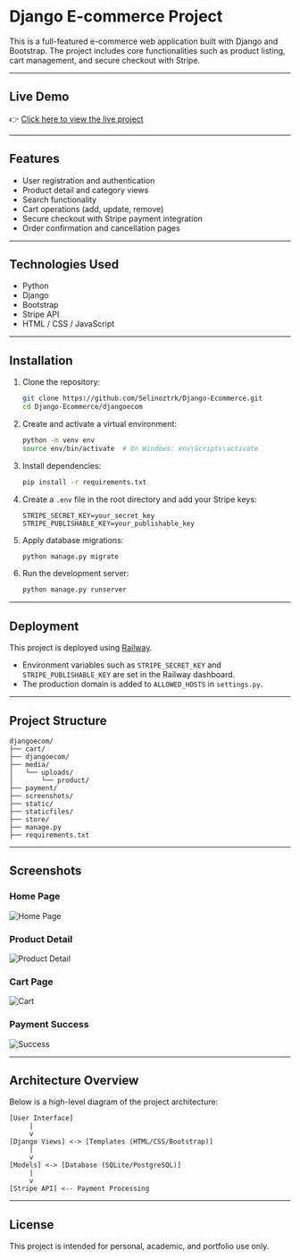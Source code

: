 # Django E-commerce Project

This is a full-featured e-commerce web application built with Django and Bootstrap. The project includes core functionalities such as product listing, cart management, and secure checkout with Stripe.

---

## Live Demo

👉 [Click here to view the live project](https://django-ecommerce-production-96f5.up.railway.app)

---

## Features

* User registration and authentication
* Product detail and category views
* Search functionality
* Cart operations (add, update, remove)
* Secure checkout with Stripe payment integration
* Order confirmation and cancellation pages

---

## Technologies Used

* Python
* Django
* Bootstrap
* Stripe API
* HTML / CSS / JavaScript

---

## Installation

1. Clone the repository:

   ```bash
   git clone https://github.com/Selinoztrk/Django-Ecommerce.git
   cd Django-Ecommerce/djangoecom
   ```

2. Create and activate a virtual environment:

   ```bash
   python -m venv env
   source env/bin/activate  # On Windows: env\Scripts\activate
   ```

3. Install dependencies:

   ```bash
   pip install -r requirements.txt
   ```

4. Create a `.env` file in the root directory and add your Stripe keys:

   ```env
   STRIPE_SECRET_KEY=your_secret_key
   STRIPE_PUBLISHABLE_KEY=your_publishable_key
   ```

5. Apply database migrations:

   ```bash
   python manage.py migrate
   ```

6. Run the development server:

   ```bash
   python manage.py runserver
   ```

---

## Deployment

This project is deployed using [Railway](https://railway.app).

* Environment variables such as `STRIPE_SECRET_KEY` and `STRIPE_PUBLISHABLE_KEY` are set in the Railway dashboard.
* The production domain is added to `ALLOWED_HOSTS` in `settings.py`.

---

## Project Structure

```
djangoecom/
├── cart/
├── djangoecom/
├── media/
│   └── uploads/
│       └── product/
├── payment/
├── screenshots/
├── static/
├── staticfiles/
├── store/
├── manage.py
├── requirements.txt
```

---

## Screenshots

### Home Page

![Home Page](screenshots/homepage.png)

### Product Detail

![Product Detail](screenshots/product.png)

### Cart Page

![Cart](screenshots/cart.png)

### Payment Success

![Success](screenshots/payment_success.png)

---

## Architecture Overview

Below is a high-level diagram of the project architecture:

```text
[User Interface]
     |
     v
[Django Views] <-> [Templates (HTML/CSS/Bootstrap)]
     |
     v
[Models] <-> [Database (SQLite/PostgreSQL)]
     |
     v
[Stripe API] <-- Payment Processing
```

---

## License

This project is intended for personal, academic, and portfolio use only.
